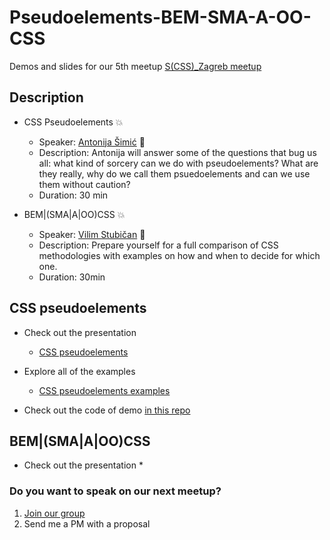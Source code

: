 # Pseudoelements-BEM-SMA-A-OO-CSS
Demos and slides for our 5th meetup [S(CSS)_Zagreb meetup](https://www.meetup.com/S_CSS_Zagreb/events/262442215/)

## Description

  - CSS Pseudoelements 💥
    - Speaker: [Antonija Šimić](https://github.com/tonkec) 🧝
    - Description: Antonija will answer some of the questions that bug us all: what kind of sorcery can we do with pseudoelements? What are they really, why do we call them psuedoelements and can we use them without caution?
    - Duration: 30 min

  - BEM|(SMA|A|OO)CSS 💥
    - Speaker: [Vilim Stubičan](https://github.com/jewbre) 🧝
    - Description: Prepare yourself for a full comparison of CSS methodologies with examples on how and when to decide for which one.
    - Duration: 30min

## CSS pseudoelements
  * Check out the presentation
    * [CSS pseudoelements](https://slides.com/tonkecpalonkec/css-pseudoelements)

  * Explore all of the examples
    * [CSS pseudoelements examples](https://codepen.io/collection/XvJmMY)
   
  * Check out the code of demo [in this repo](https://github.com/tonkec/pure_css_github_graph)

## BEM|(SMA|A|OO)CSS
  * Check out the presentation
    * 


### Do you want to speak on our next meetup?

  1. [Join our group](https://www.meetup.com/S_CSS_Zagreb/)
  2. Send me a PM with a proposal
